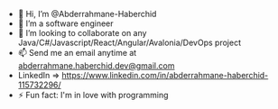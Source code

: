 - 👋 Hi, I’m @Abderrahmane-Haberchid
- 👀 I’m a software engineer
- 💞️ I’m looking to collaborate on any Java/C#/Javascript/React/Angular/Avalonia/DevOps project
- 📫 Send me an email anytime at abderrahmane.haberchid.dev@gmail.com
- LinkedIn => https://www.linkedin.com/in/abderrahmane-haberchid-115732296/
- ⚡ Fun fact: I'm in love with programming

<!---
Abderrahmane-Haberchid/Abderrahmane-Haberchid is a ✨ special ✨ repository because its `README.md` (this file) appears on your GitHub profile.
You can click the Preview link to take a look at your changes.
--->
